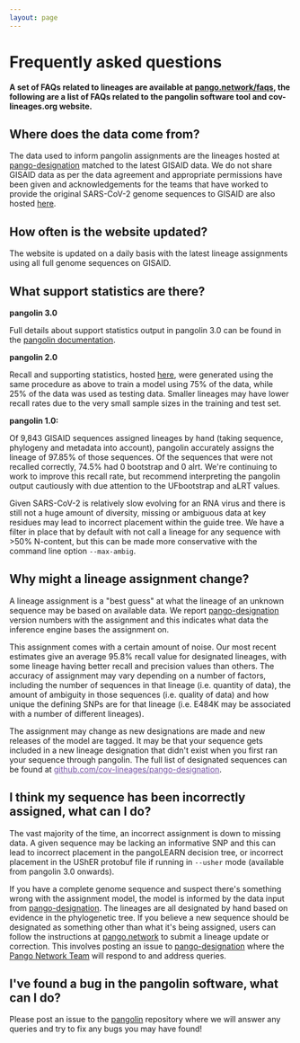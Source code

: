 ```yaml
---
layout: page
---
```


<h1>Frequently asked questions</h1>

<strong>A set of FAQs related to lineages are available at [pango.network/faqs](https://www.pango.network/faqs/), the following are a list of FAQs related to the pangolin software tool and cov-lineages.org website.</strong>

## Where does the data come from?

The data used to inform pangolin assignments are the lineages hosted at [pango-designation](https://github.com/cov-lineages/pango-designation) matched to the latest GISAID data. We do not share GISAID data as per the data agreement and appropriate permissions have been given and acknowledgements for the teams that have worked to provide the original SARS-CoV-2 genome sequences to GISAID are also hosted [here](https://cov-lineages.org/gisaid_acknowledgements.html).

## How often is the website updated?

The website is updated on a daily basis with the latest lineage assignments using all full genome sequences on GISAID. 

## What support statistics are there?

<strong>pangolin 3.0</strong>

Full details about support statistics output in pangolin 3.0 can be found in the [pangolin documentation](https://cov-lineages.org/pangolin_docs/output.html).

<strong>pangolin 2.0</strong>

Recall and supporting statistics, hosted [here](https://github.com/cov-lineages/pangoLEARN/blob/master/pangoLEARN/data/lineagerecalls.txt), were generated using the same procedure as above to train a model using 75% of the data, while 25% of the data was used as testing data. Smaller lineages may have lower recall rates due to the very small sample sizes in the training and test set.

<strong>pangolin 1.0:</strong>

Of 9,843 GISAID sequences assigned lineages by hand (taking sequence, phylogeny and metadata into account), pangolin accurately assigns the lineage of 97.85% of those sequences. Of the sequences that were not recalled correctly, 74.5% had 0 bootstrap and 0 alrt. We're continuing to work to improve this recall rate, but recommend interpreting the pangolin output cautiously with due attention to the UFbootstrap and aLRT values. 

Given SARS-CoV-2 is relatively slow evolving for an RNA virus and there is still not a huge amount of diversity, missing or ambiguous data at key residues may lead to incorrect placement within the guide tree. We have a filter in place that by default with not call a lineage for any sequence with >50% N-content, but this can be made more conservative with the command line option `--max-ambig`.


## Why might a lineage assignment change?

A lineage assignment is a "best guess" at what the lineage of an unknown sequence may be based on available data. We report [pango-designation](https://github.com/cov-lineages/pango-designation) version numbers with the assignment and this indicates what data the inference engine bases the assignment on.

This assignment comes with a certain amount of noise. Our most recent estimates give an average 95.8% recall value for designated lineages, with some lineage having better recall and precision values than others. The accuracy of assignment may vary depending on a number of factors, including the number of sequences in that lineage (i.e. quantity of data), the amount of ambiguity in those sequences (i.e. quality of data) and how unique the defining SNPs are for that lineage (i.e. E484K may be associated with a number of different lineages).

The assignment may change as new designations are made and new releases of the model are tagged. It may be that your sequence gets included in a new lineage designation that didn't exist when you first ran your sequence through pangolin. The full list of designated sequences can be found at <a href="https://github.com/cov-lineages/pango-designation" style="color:#7351A3">github.com/cov-lineages/pango-designation</a>.


## I think my sequence has been incorrectly assigned, what can I do?

The vast majority of the time, an incorrect assignment is down to missing data. A given sequence may be lacking an informative SNP and this can lead to incorrect placement in the pangoLEARN decision tree, or incorrect placement in the UShER protobuf file if running in `--usher` mode (available from pangolin 3.0 onwards).

If you have a complete genome sequence and suspect there's something wrong with the assignment model, the model is informed by the data input from [pango-designation](https://github.com/cov-lineages/pango-designation). The lineages are all designated by hand based on evidence in the phylogenetic tree. If you believe a new sequence should be designated as something other than what it's being assigned, users can follow the instructions at [pango.network](https://www.pango.network/how-does-the-system-work/how-to-suggest-a-new-lineage/) to submit a lineage update or correction. This involves posting an issue to [pango-designation](https://github.com/cov-lineages/pango-designation) where the [Pango Network Team](https://www.pango.network/committees/committee-structure/) will respond to and address queries. 

## I've found a bug in the pangolin software, what can I do?

Please post an issue to the [pangolin](https://github.com/cov-lineages/pangolin) repository where we will answer any queries and try to fix any bugs you may have found!

